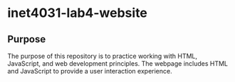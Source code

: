 # inet4031-lab4-website

## Purpose
The purpose of this repository is to practice working with HTML, JavaScript, and web development principles. The webpage includes HTML and JavaScript to provide a user interaction experience.





